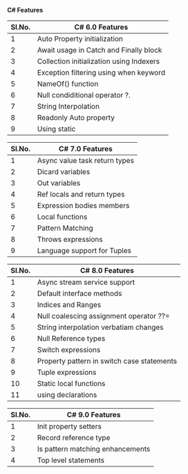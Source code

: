 ﻿**C# Features**

|Sl.No.|C# 6.0 Features|
|-------|------|
|1|Auto Property initialization|
|2|Await usage in Catch and Finally block|
|3|Collection initialization using Indexers|
|4|Exception filtering using when keyword|
|5|NameOf() function|
|6|Null condiditional operator ?.|
|7|String Interpolation|
|8|Readonly Auto property|
|9|Using static |


|Sl.No.|C# 7.0 Features|
|-------|------|
|1|Async value task return types|
|2|Dicard variables|
|3|Out variables|
|4|Ref locals and return types|
|5|Expression bodies members|
|6|Local functions|
|7|Pattern Matching|
|8|Throws expressions|
|9|Language support for Tuples |


|Sl.No.|C# 8.0 Features|
|-------|------|
|1|Async stream service support|
|2|Default interface methods|
|3|Indices and Ranges|
|4|Null coalescing assignment operator ??=|
|5|String interpolation verbatiam changes|
|6|Null Reference types|
|7|Switch expressions|
|8|Property pattern in switch case statements|
|9|Tuple expressions |
|10|Static local functions|
|11|using declarations|

|Sl.No.|C# 9.0 Features|
|-------|------|
|1|Init property setters|
|2|Record reference type|
|3|Is pattern matching enhancements|
|4|Top level statements|

